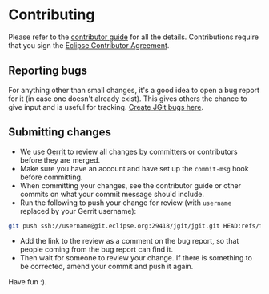 # Contributing

Please refer to the [contributor guide](https://wiki.eclipse.org/EGit/Contributor_Guide) for all the details.
Contributions require that you sign the [Eclipse Contributor Agreement](https://www.eclipse.org/legal/ECA.php).

## Reporting bugs

For anything other than small changes, it's a good idea to open a bug
report for it (in case one doesn't already exist). This gives others the
chance to give input and is useful for tracking. 
[Create JGit bugs here](https://bugs.eclipse.org/bugs/enter_bug.cgi?product=JGit).

## Submitting changes

- We use [Gerrit](https://git.eclipse.org/r/) to review all changes by committers
or contributors before they are merged.
- Make sure you have an account and have set up the `commit-msg` hook
before committing.
- When committing your changes, see the contributor guide or other commits
on what your commit message should include.
- Run the following to push your change for review (with `username`
replaced by your Gerrit username):

```bash
git push ssh://username@git.eclipse.org:29418/jgit/jgit.git HEAD:refs/for/master
```

- Add the link to the review as a comment on the bug report, so that
people coming from the bug report can find it.
- Then wait for someone to review your change. If there is something to be
corrected, amend your commit and push it again.

Have fun :).
